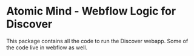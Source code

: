# Atomic Mind - Webflow Logic for Discover

This package contains all the code to run the Discover webapp. 
Some of the code live in webflow as well.

